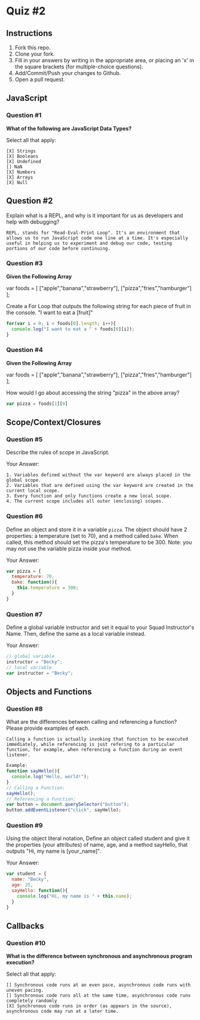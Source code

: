 # Quiz #2

## Instructions

1. Fork this repo.
2. Clone your fork.
3. Fill in your answers by writing in the appropriate area, or placing an 'x' in the square brackets (for multiple-choice questions).
4. Add/Commit/Push your changes to Github.
5. Open a pull request.

## JavaScript

### Question #1

**What of the following are JavaScript Data Types?**

Select all that apply:
```
[X] Strings
[X] Booleans
[X] Undefined
[] NaN
[X] Numbers
[X] Arrays
[X] Null
```

## Question #2

Explain what is a REPL, and why is it important for us as developers and help with debugging?

```text
REPL, stands for "Read-Eval-Print Loop". It's an environment that allows us to run JavaScript code one line at a time. It's especially useful in helping us to experiment and debug our code, testing portions of our code before continuing.
```

### Question #3

**Given the Following Array**

var foods = [ ["apple","banana","strawberry"], ["pizza","fries","hamburger"] ];

Create a For Loop that outputs the following string for each piece of fruit in the console. "I want to eat a [fruit]"

```js
for(var i = 0; i < foods[0].length; i++){
  console.log("I want to eat a " + foods[0][i]);
}
```
### Question #4

**Given the Following Array**

var foods = [ ["apple","banana","strawberry"], ["pizza","fries","hamburger"] ];

How would I go about accessing the string "pizza" in the above array?

```js
var pizza = foods[1][0]

```

## Scope/Context/Closures

### Question #5

Describe the rules of scope in JavaScript.

Your Answer:
```text
1. Variables defined without the var keyword are always placed in the global scope.
2. Variables that are defined using the var keyword are created in the current local scope.
3. Every function and only functions create a new local scope.
4. The current scope includes all outer (enclosing) scopes.
```

### Question #6

Define an object and store it in a variable `pizza`. The object should have 2
properties: a temperature (set to 70), and a method called `bake`. When called,
this method should set the pizza's temperature to be 300. Note: you may not use
the variable pizza inside your method.

Your Answer:
```js
var pizza = {
  temperature: 70,
  bake: function(){
    this.temperature = 300;
  }
}

```

### Question #7

Define a global variable instructor and set it equal to your Squad Instructor's Name. Then, define the same as a local variable instead.

Your Answer:
```js
// global variable
instructor = "Becky";
// local variable
var instructor = "Becky";
```

## Objects and Functions

### Question #8

What are the differences between calling and referencing a function? Please provide examples of each.

```text
Calling a function is actually invoking that function to be executed immediately, while referencing is just refering to a particular function, for example, when referencing a function during an event listener.
```
```js
Example:
function sayHello(){
  console.log("Hello, world!");
}
// Calling a Function:
sayHello();
// Referencing a Function:
var button = document.querySelector("button");
button.addEventListener("click", sayHello);
```
### Question #9

Using the object literal notation, Define an object called student and give it the properties (your attributes) of name, age, and a method sayHello, that outputs "Hi, my name is [your_name]".

Your Answer:
```js
var student = {
  name: "Becky",
  age: 25,
  sayHello: function(){
    console.log("Hi, my name is " + this.name);
  }
}
```

## Callbacks

### Question #10

**What is the difference between synchronous and asynchronous program execution?**

Select all that apply:
```
[] Synchronous code runs at an even pace, asynchronous code runs with uneven pacing.
[] Synchronous code runs all at the same time, asynchronous code runs completely randomly
[X] Synchronous code runs in order (as appears in the source), asynchronous code may run at a later time.
```
